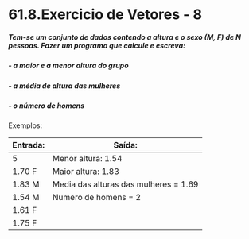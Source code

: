 # 61.8.Exercicio de Vetores - 8
##### Tem-se um conjunto de dados contendo a altura e o sexo (M, F) de N pessoas. Fazer um programa que calcule e escreva:
##### - a maior e a menor altura do grupo
##### - a média de altura das mulheres
##### - o número de homens

Exemplos:

| Entrada:  | Saída:                                |
|-----------|---------------------------------------|
| 5         | Menor altura: 1.54                    |
| 1.70 F    | Maior altura: 1.83                    |
| 1.83 M    | Media das alturas das mulheres = 1.69 |
| 1.54 M    | Numero de homens = 2                  |
| 1.61 F    |
| 1.75 F    |